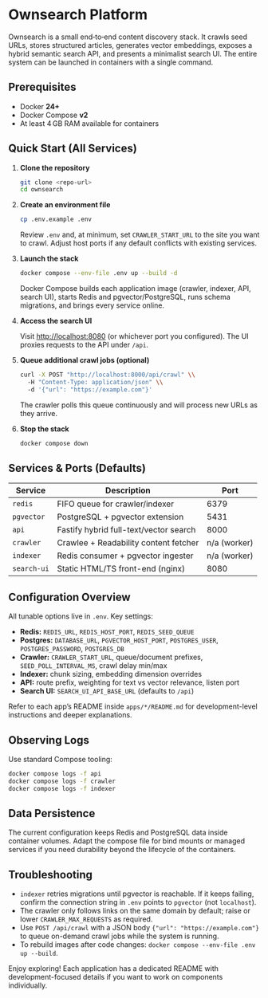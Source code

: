 # Ownsearch Platform

Ownsearch is a small end‑to‑end content discovery stack. It crawls seed URLs, stores
structured articles, generates vector embeddings, exposes a hybrid semantic search
API, and presents a minimalist search UI. The entire system can be launched in
containers with a single command.

## Prerequisites

- Docker **24+**
- Docker Compose **v2**
- At least 4 GB RAM available for containers

## Quick Start (All Services)

1. **Clone the repository**

   ```bash
   git clone <repo-url>
   cd ownsearch
   ```

2. **Create an environment file**

   ```bash
   cp .env.example .env
   ```

   Review `.env` and, at minimum, set `CRAWLER_START_URL` to the site you want to
   crawl. Adjust host ports if any default conflicts with existing services.

3. **Launch the stack**

   ```bash
   docker compose --env-file .env up --build -d
   ```

   Docker Compose builds each application image (crawler, indexer, API, search UI),
   starts Redis and pgvector/PostgreSQL, runs schema migrations, and brings every
   service online.

4. **Access the search UI**

   Visit <http://localhost:8080> (or whichever port you configured). The UI proxies
   requests to the API under `/api`.

5. **Queue additional crawl jobs (optional)**

   ```bash
   curl -X POST "http://localhost:8000/api/crawl" \\
     -H "Content-Type: application/json" \\
     -d '{"url": "https://example.com"}'
   ```

   The crawler polls this queue continuously and will process new URLs as they
   arrive.

6. **Stop the stack**

   ```bash
   docker compose down
   ```

## Services & Ports (Defaults)

| Service      | Description                              | Port |
| ------------ | ---------------------------------------- | ---- |
| `redis`      | FIFO queue for crawler/indexer           | 6379 |
| `pgvector`   | PostgreSQL + pgvector extension          | 5431 |
| `api`        | Fastify hybrid full-text/vector search   | 8000 |
| `crawler`    | Crawlee + Readability content fetcher    | n/a (worker) |
| `indexer`    | Redis consumer + pgvector ingester       | n/a (worker) |
| `search-ui`  | Static HTML/TS front-end (nginx)         | 8080 |

## Configuration Overview

All tunable options live in `.env`. Key settings:

- **Redis:** `REDIS_URL`, `REDIS_HOST_PORT`, `REDIS_SEED_QUEUE`
- **Postgres:** `DATABASE_URL`, `PGVECTOR_HOST_PORT`,
  `POSTGRES_USER`, `POSTGRES_PASSWORD`, `POSTGRES_DB`
- **Crawler:** `CRAWLER_START_URL`, queue/document prefixes, `SEED_POLL_INTERVAL_MS`, crawl delay min/max
- **Indexer:** chunk sizing, embedding dimension overrides
- **API:** route prefix, weighting for text vs vector relevance, listen port
- **Search UI:** `SEARCH_UI_API_BASE_URL` (defaults to `/api`)

Refer to each app’s README inside `apps/*/README.md` for development-level
instructions and deeper explanations.

## Observing Logs

Use standard Compose tooling:

```bash
docker compose logs -f api
docker compose logs -f crawler
docker compose logs -f indexer
```

## Data Persistence

The current configuration keeps Redis and PostgreSQL data inside container volumes.
Adapt the compose file for bind mounts or managed services if you need durability
beyond the lifecycle of the containers.

## Troubleshooting

- `indexer` retries migrations until pgvector is reachable. If it keeps failing,
  confirm the connection string in `.env` points to `pgvector` (not `localhost`).
- The crawler only follows links on the same domain by default; raise or lower
  `CRAWLER_MAX_REQUESTS` as required.
- Use `POST /api/crawl` with a JSON body `{"url": "https://example.com"}` to
  queue on-demand crawl jobs while the system is running.
- To rebuild images after code changes: `docker compose --env-file .env up --build`.

Enjoy exploring! Each application has a dedicated README with development-focused
details if you want to work on components individually.
